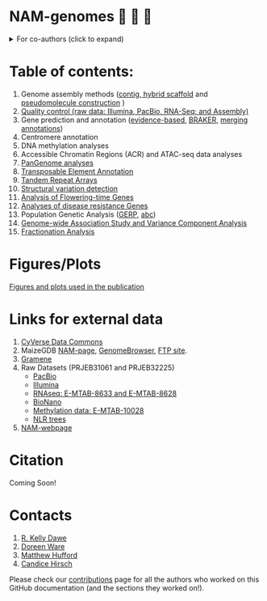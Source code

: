 # NAM-genomes :corn: :corn: :corn:

<details>
  <summary>For co-authors (click to expand)</summary>

### NAM genome paper related scripts and workflows

Please follow this structure for your contribution.

1. Add all the scripts for one specific task inside aptly named folder (eg: `agp-generation`), use hyphen for gaps and use all lower-case letters (if possible).

2. Add a README.md file within the folder, specifically addressing the order and inputs required for the scripts you put in the folder

3. If you have any figures, please create a folder within that section folder  (please name it "assets") and drop them there. You can also add other files or things that doesn't qualify as scripts in there.

5. Please check if your section is linked correctly from the main README page

5. Please let me know if you have any questions or have any suggestions!

Go, NAMsters!

![NAMsters](/assets/NAMster2.png)
</details>


# Table of contents:

1.  Genome assembly methods ([contig, hybrid scaffold](genome-assembly/README.md) and [pseudomolecule construction](agp-generation/README.md) )
2. [Quality control (raw data: Illumina, PacBio, RNA-Seq; and Assembly)](quality-control/README.md)
3. Gene prediction and annotation ([evidence-based](gene-prediction/evidence-based.md), [BRAKER](gene-prediction/ab-initios.md), [merging annotations](gene-prediction/merge-predictions.md))
4. Centromere annotation
5. DNA methylation analyses
6. Accessible Chromatin Regions (ACR) and ATAC-seq data analyses
7. [PanGenome analyses](pangenome-analyses/README.md)
8. [Transposable Element Annotation](te-annotation/readme.md)
9. [Tandem Repeat Arrays](tandemrepeat-quantification/README.md)
10. [Structural variation detection](structural-variation/README.md)
11. [Analysis of Flowering-time Genes](structural-variation/FTGene_Expression_README.md)
12. [Analyses of disease resistance Genes](NLR-genes/README.md)
13. Population Genetic Analysis ([GERP](gerp/README.md), [abc](abc/README.md))
14. [Genome-wide Association Study and Variance Component Analysis](gwas-vcap/README.md)
15. [Fractionation Analysis](fractionation/README.md)

# Figures/Plots

[Figures and plots used in the publication](publication-plots/README.md)

# Links for external data

1. [CyVerse Data Commons](https://datacommons.cyverse.org/browse/iplant/home/shared/NAM/NAM_genome_and_annotation_Jan2021_release)
2. MaizeGDB [NAM-page](https://www.maizegdb.org/NAM_project), [GenomeBrowser](https://maizegdb.org/gene_center/gene), [FTP site](https://download.maizegdb.org/).
3. [Gramene](http://ftp.gramene.org/nam/release-3/)
3. Raw Datasets (PRJEB31061 and PRJEB32225)
    - [PacBio](https://www.ebi.ac.uk/ena/browser/view/PRJEB31061)
    - [Illumina](https://www.ebi.ac.uk/ena/browser/view/PRJEB31061)
    - [RNAseq: E-MTAB-8633 and E-MTAB-8628](https://www.ebi.ac.uk/ena/browser/view/PRJEB32225)
    - [BioNano](https://www.ebi.ac.uk/ena/browser/view/PRJEB31061)
    - [Methylation data: E-MTAB-10028](https://www.ebi.ac.uk/ena/browser/view/PRJEB31061)
    - [NLR trees](https://itol.embl.de/shared/xCJbI9ndshEK)
 4. [NAM-webpage](https://nam-genomes.org/)

# Citation

Coming Soon!

# Contacts

1. [R. Kelly Dawe](http://www.dawelab.org/)
2. [Doreen Ware](https://www.cshl.edu/research/faculty-staff/doreen-ware/)
3. [Matthew Hufford](https://mhufford.public.iastate.edu/HuffordLab/home.html)
4. [Candice Hirsch](http://hirschlab.cfans.umn.edu/)


Please check our [contributions](https://github.com/HuffordLab/NAM-genomes/graphs/contributors) page for all the authors who worked on this GitHub documentation (and the sections they worked on!).
